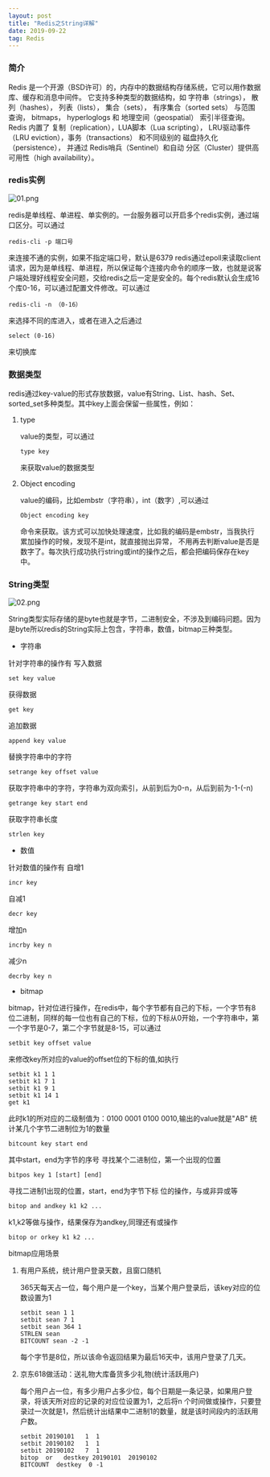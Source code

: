 ```yaml
---
layout: post
title: "Redis之String详解"
date: 2019-09-22
tag: Redis
---   
```


### 简介
Redis 是一个开源（BSD许可）的，内存中的数据结构存储系统，它可以用作数据库、缓存和消息中间件。
 它支持多种类型的数据结构，如 字符串（strings）， 散列（hashes）， 列表（lists）， 集合（sets）， 有序集合（sorted sets） 与范围查询， bitmaps， hyperloglogs 和 地理空间（geospatial） 索引半径查询。 
Redis 内置了 复制（replication），LUA脚本（Lua scripting）， LRU驱动事件（LRU eviction），事务（transactions） 和不同级别的 磁盘持久化（persistence）， 并通过 Redis哨兵（Sentinel）和自动 分区（Cluster）提供高可用性（high availability）。
### redis实例
![01.png][1]

redis是单线程、单进程、单实例的。一台服务器可以开启多个redis实例，通过端口区分。可以通过
```
redis-cli -p 端口号
```
来连接不通的实例，如果不指定端口号，默认是6379
redis通过epoll来读取client请求，因为是单线程、单进程，所以保证每个连接内命令的顺序一致，也就是说客户端处理好线程安全问题，交给redis之后一定是安全的。每个redis默认会生成16个库0-16，可以通过配置文件修改。可以通过
```
redis-cli -n （0-16）
```
来选择不同的库进入，或者在进入之后通过
```
select (0-16)
```
来切换库
### 数据类型
redis通过key-value的形式存放数据，value有String、List、hash、Set、sorted_set多种类型。其中key上面会保留一些属性，例如：
1. type

    value的类型，可以通过
    ```
    type key
    ```
    来获取value的数据类型

2. Object encoding

    value的编码，比如embstr（字符串），int（数字）,可以通过
    ```
    Object encoding key
    ```
    命令来获取。该方式可以加快处理速度，比如我的编码是embstr，当我执行累加操作的时候，发现不是int，就直接抛出异常， 
   不用再去判断value是否是数字了。每次执行成功执行string或int的操作之后，都会把编码保存在key中。

### String类型
![02.png][2]

String类型实际存储的是byte也就是字节，二进制安全，不涉及到编码问题。因为是byte所以redis的String实际上包含，字符串，数值，bitmap三种类型。
- 字符串

针对字符串的操作有
写入数据
```
set key value
```
获得数据
```
get key
```
追加数据
```
append key value
```
替换字符串中的字符
```
setrange key offset value
```
获取字符串中的字符，字符串为双向索引，从前到后为0-n，从后到前为-1-(-n)
```
getrange key start end
```
获取字符串长度
```
strlen key
```
- 数值

针对数值的操作有
自增1
```
incr key
```
自减1
```
decr key
```
增加n
```
incrby key n
```
减少n
```
decrby key n
```
- bitmap

bitmap，针对位进行操作，在redis中，每个字节都有自己的下标，一个字节有8位二进制，同样的每一位也有自己的下标，位的下标从0开始，一个字符串中，第一个字节是0-7，第二个字节就是8-15，可以通过
```
setbit key offset value
```
来修改key所对应的value的offset位的下标的值,如执行
```
setbit k1 1 1
setbit k1 7 1
setbit k1 9 1
setbit k1 14 1
get k1
```
此时k1的所对应的二级制值为：0100 0001 0100 0010,输出的value就是"AB"
统计某几个字节二进制位为1的数量
```
bitcount key start end
```
其中start，end为字节的序号
寻找某个二进制位，第一个出现的位置
```
bitpos key 1 [start] [end]
```
寻找二进制1出现的位置，start，end为字节下标
位的操作，与或非异或等
```
bitop and andkey k1 k2 ...
```
k1,k2等做与操作，结果保存为andkey,同理还有或操作
```
bitop or orkey k1 k2 ...
```
bitmap应用场景

1. 有用户系统，统计用户登录天数，且窗口随机

    365天每天占一位，每个用户是一个key，当某个用户登录后，该key对应的位数设置为1
    ```
    setbit sean 1 1
    setbit sean 7 1
    setbit sean 364 1
    STRLEN sean
    BITCOUNT sean -2 -1
    ```

    每个字节是8位，所以该命令返回结果为最后16天中，该用户登录了几天。

2. 京东618做活动：送礼物大库备货多少礼物(统计活跃用户)

    每个用户占一位，有多少用户占多少位，每个日期是一条记录，如果用户登录，将该天所对应的记录的对应位设置为1，之后将n 
   个时间做或操作，只要登录过一次就是1，然后统计出结果中二进制1的数量，就是该时间段内的活跃用户数。
    ```
    setbit 20190101   1  1
    setbit 20190102   1  1
    setbit 20190102   7  1
    bitop  or   destkey 20190101  20190102
    BITCOUNT  destkey  0 -1 
    ```

  [1]: https://www.princeleiblog.tk/usr/uploads/2019/11/3853555343.png
  [2]: https://www.princeleiblog.tk/usr/uploads/2019/11/1924639956.png










